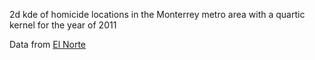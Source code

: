 2d kde of homicide locations in the Monterrey metro area with a quartic kernel for the year of 2011

Data from [El Norte](http://gruporeforma.elnorte.com/libre/offlines/mty/mapas/mapadelcrimen2011.htm)